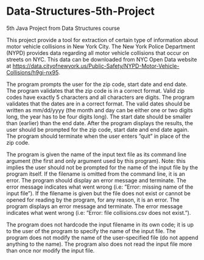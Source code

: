 # Data-Structures-5th-Project
5th Java Project from Data Structures course

This project provide a tool for extraction of certain type of information about motor vehicle collisions in New York City. The
New York Police Department (NYPD) provides data regarding all motor vehicle collisions that occur on streets on NYC. This data can be downloaded from NYC Open Data website at
https://data.cityofnewyork.us/Public-Safety/NYPD-Motor-Vehicle-Collisions/h9gi-nx95.

The program prompts the user for the zip code, start date and end date. The program validates that the zip code is in a correct format. Valid zip codes have exactly 5 characters and all characters are digits. The program validates that the dates are in a correct format. The valid dates should be written as mm/dd/yyyy (the month and day can be either one or two digits long, the year has to be four digits long). The start date should be smaller than (earlier) than the end date. After the program displays the results, the user should be prompted for the zip code, start date and end date again. The program should terminate when the user enters ”quit” in place of the zip code.

The program is given the name of the input text file as its command line argument (the first and only argument used by this
program). Note: this implies the user should not be prompted for the name of the input file by the program itself.
If the filename is omitted from the command line, it is an error. The program should display an error message and terminate. The error message indicates what went wrong (i.e: ”Error: missing name of the input file”).
If the filename is given but the file does not exist or cannot be opened for reading by the program, for any reason, it is an error. The program displays an error message and terminate. The error message indicates what went wrong (i.e: ”Error: file collisions.csv does not exist.”).

The program does not hardcode the input filename in its own code; it is up to the user of the program to specify the name
of the input file. The program does not modify the name of the user-specified file (do not append anything to the name).
The program also does not read the input file more than once nor modify the input file.
